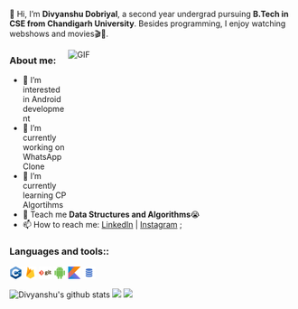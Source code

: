 👋 Hi, I’m **Divyanshu Dobriyal**, a second year undergrad pursuing **B.Tech in CSE from Chandigarh University**. Besides programming, I enjoy watching webshows and movies🎬🍿.


<img  width ="400" height="250" align="right" alt="GIF" src="https://miro.medium.com/max/1600/1*hwR_VDaY0wA5J4aPL6j9Zw.gif" />

### ****About me:****

- 👀 I’m interested in Android development                                                                   
- 🌱 I’m currently working on WhatsApp Clone
- 💞️ I’m currently learning CP Algortihms
- 🥺 Teach me **Data Structures and Algorithms**😭
- 📫 How to reach me: [LinkedIn](https://www.linkedin.com/in/divyanshu-dobriyal-97119b1b4/) | [Instagram](https://www.instagram.com/div.yan.shu/?hl=en/) ;

### **Languages and tools::**

<code><img height="22" src="https://raw.githubusercontent.com/github/explore/80688e429a7d4ef2fca1e82350fe8e3517d3494d/topics/cpp/cpp.png"></code>
<code><img height="22" src="https://raw.githubusercontent.com/github/explore/80688e429a7d4ef2fca1e82350fe8e3517d3494d/topics/firebase/firebase.png"></code>
<code><img height="22" src="https://raw.githubusercontent.com/github/explore/80688e429a7d4ef2fca1e82350fe8e3517d3494d/topics/git/git.png"></code>
<code><img height="22" src="https://raw.githubusercontent.com/github/explore/80688e429a7d4ef2fca1e82350fe8e3517d3494d/topics/android/android.png"></code>
<code><img height="22" src="https://raw.githubusercontent.com/github/explore/80688e429a7d4ef2fca1e82350fe8e3517d3494d/topics/kotlin/kotlin.png"></code>
<code><img height="22" src="https://raw.githubusercontent.com/github/explore/80688e429a7d4ef2fca1e82350fe8e3517d3494d/topics/sql/sql.png"></code>



![Divyanshu's github stats](https://github-readme-stats.vercel.app/api?username=divyanshudob&show_icons=true&hide_border=true)
<img src="https://media.giphy.com/media/UWt0rhp21JgLwoeFQP/giphy.gif" width="100">
<img src="https://i.giphy.com/media/KzJkzjggfGN5Py6nkT/200.webp" width="100">




<!---
divyanshudob/divyanshudob is a ✨ special ✨ repository because its `README.md` (this file) appears on your GitHub profile.
You can click the Preview link to take a look at your changes.
--->
